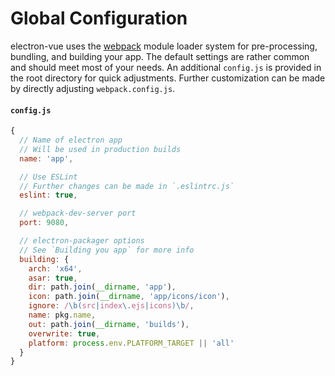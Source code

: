 # Global Configuration

electron-vue uses the [webpack](https://github.com/webpack/webpack) module loader system for pre-processing, bundling, and building your app. The default settings are rather common and should meet most of your needs. An additional `config.js` is provided in the root directory for quick adjustments. Further customization can be made by directly adjusting `webpack.config.js`.

#### `config.js`
```js
{
  // Name of electron app
  // Will be used in production builds
  name: 'app',

  // Use ESLint
  // Further changes can be made in `.eslintrc.js`
  eslint: true,

  // webpack-dev-server port
  port: 9080,

  // electron-packager options
  // See `Building you app` for more info
  building: {
    arch: 'x64',
    asar: true,
    dir: path.join(__dirname, 'app'),
    icon: path.join(__dirname, 'app/icons/icon'),
    ignore: /\b(src|index\.ejs|icons)\b/,
    name: pkg.name,
    out: path.join(__dirname, 'builds'),
    overwrite: true,
    platform: process.env.PLATFORM_TARGET || 'all'
  }
}
```
